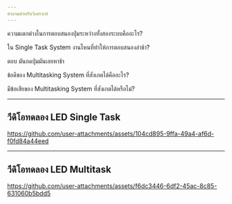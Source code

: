 ```yaml
---
คำถามสำหรับวิเคราะห์
---
```

ความแตกต่างในการตอบสนองปุ่มระหว่างทั้งสองระบบคืออะไร?

ใน Single Task System งานไหนที่ทำให้การตอบสนองล่าช้า?

ตอบ มันกดปุ่มมันเลยหาช้า

ข้อดีของ Multitasking System ที่สังเกตได้คืออะไร?

มีข้อเสียของ Multitasking System ที่สังเกตได้หรือไม่?



---
วีดิโอทดลอง LED Single Task
---


https://github.com/user-attachments/assets/104cd895-9ffa-49a4-af6d-f0fd84a44eed




---
วีดิโอทดลอง LED Multitask
---


https://github.com/user-attachments/assets/f6dc3446-6df2-45ac-8c85-631060b5bdd5


